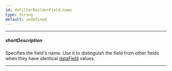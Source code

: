 ```yaml
---
id: dxFilterBuilderField.name
type: String
default: undefined
---
```

---
##### shortDescription
Specifies the field's name. Use it to distinguish the field from other fields when they have identical [dataField](/Documentation/ApiReference/UI_Widgets/dxFilterBuilder/Field/#dataField) values.

---
